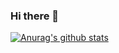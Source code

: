 ### Hi there 👋

[![Anurag's github stats](https://github-readme-stats.vercel.app/api?username=0biny&include_all_commits=true)](https://github.com/anuraghazra/github-readme-stats)


<!--
**0biny/0biny** is a ✨ _special_ ✨ repository because its `README.md` (this file) appears on your GitHub profile.

Here are some ideas to get you started:

- 🔭 I’m currently working on ...
- 🌱 I’m currently learning ...
- 👯 I’m looking to collaborate on ...
- 🤔 I’m looking for help with ...
- 💬 Ask me about ...
- 📫 How to reach me: ...
- 😄 Pronouns: ...
- ⚡ Fun fact: ...
-->


